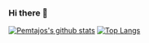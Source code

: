 ### Hi there 👋

<!--
**pemtajo/pemtajo** is a ✨ _special_ ✨ repository because its `README.md` (this file) appears on your GitHub profile.

Here are some ideas to get you started:

- 🔭 I’m currently working on ...
- 🌱 I’m currently learning ...
- 👯 I’m looking to collaborate on ...
- 🤔 I’m looking for help with ...
- 💬 Ask me about ...
- 📫 How to reach me: ...
- 😄 Pronouns: ...
- ⚡ Fun fact: ...
-->

[![Pemtajos's github stats](https://github-readme-stats.vercel.app/api?username=pemtajo&show_icons=true&theme=dark)](https://github.com/pemtajo/github-readme-stats)
[![Top Langs](https://github-readme-stats.vercel.app/api/top-langs/?username=pemtajo)](https://github.com/pemtajo/github-readme-stats)
